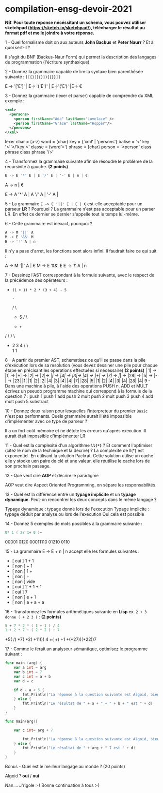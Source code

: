 # compilation-ensg-devoir-2021

**NB: Pour toute reponse nécéssitant un schema, vous pouvez utiliser sketchpad (https://sketch.io/sketchpad/), télécharger le résultat au format pdf et me le joindre à votre réponse.**


1 - Quel formalisme doit on aux auteurs **John Backus** et **Peter Naurr** ? Et à quoi sert-il ?

Il s'agit du BNF (Backus-Naur Form) qui permet la description des langages de programmation (l'écriture synthaxique).


2 - Donnez la grammaire capable de lire la syntaxe bien parenthésée suivante :
`[[{}([{}]){{}}]]`

E -> '['E']' | E-> '{'E'}' | E->'('E')' |E-> €

3 - Donnez la grammaire (lexer et parser) capable de comprendre du XML
exemple :
``` xml
<xml>
  <persons>
    <person firstName="Ada" lastName="Lovelace" />
    <person firstName="Grace" lastName="Hopper"/>
  </persons>
</xml>
```
lexer
char = (a-z)
word = (char)
key = {'xml' | 'persons'}
balise = '<' key '>''</'key'>'
classe = (word'=')
phrase = {char}
person = '<person' class phrase class phrase '/>'








4 - Transformez la grammaire suivante afin de résoudre le problème de la recursivité à gauche. **(2 points)**
``` go
E -> E '*' E | E '/' E | '-' E | n | €
```
A -> n | €

E -> A '*' A | A '/' A | '-' A |


5 - La grammaire `E -> E '||' E | E | €` est-elle acceptable pour un parseur **LR** ? Pourquoi ?
La grammaire n'est pas acceptable pour un parser LR. En effet ce dernier se dernier s'appelle tout le temps lui-même.


6 - Cette grammaire est inexact, pourquoi ?
``` go
A -> M '||' A
M -> E '&&' M
E -> '!' A | n
```
Il n'y a pase d'arret, les fonctions sont alors infini. Il faudrait faire ce qui suit :

A -> M '||' A | €
M -> E '&&' E 
E -> '!' A | n



7 - Dessinez l'AST correspondant à la formule suivante, avec le respect de la précédence des opérateurs : 
  - `(1 + 1) * 2 * (3 + 4) - 5`


        - 
       /  \
	  *    5
     /   \
	*     +
   / \   / \
  +   2  3  4 
/  \  
1   1 


8 - A partir du premier AST, schematisez ce qu'il se passe dans la pile d'exécution lors de sa resolution
(vous devez dessiner une pile pour chaque étape en précisant les operations effectuées si nécéssaire) **(2 points)**
| 1| -> |1| -> |+| -> |2| -> |2|-> |*| -> |4| -> |3|-> |4| -> |+| -> |7| -> |*| -> |28| -> |5| -> |-| -> |23|
        |1|    |1|           |2|   |2|           |4|   |3|    |4|    |4|    |7|            |28|   |5|
		       |1|                 |2|                 |4|    |3|           |4|                   |28|
			                                                  |4|
9 - Dans une machine à pile, à l'aide des operations PUSH n, ADD et MULT écrivez un pseudo programme machine qui correspond à la formule de la question 7 : 
push 1
push 1
add
push 2
mult
push 2
mult
push 3
push 4
add
mult
push 5
substract


10 - Donnez deux raison pour lesquelles l'interpreteur du premier `Basic` n'est pas performants. Quels grammaire aurait il été impossible d'implémenter avec ce type de parseur ?

Il a un fort coût mémoire et ne détcte les erreurs qu'aprés execution. Il aurait était impossible d'implémenter LR


11 - Quel est la complexité d'un algorithme **`ll(*)`** ? Et comment l'optimiser (citez le nom de la technique et la decrire) ?
La complexite de ll(*) est exponentiel. En utilisant la solution Packrat. Cette solution utilise un cache elle y stocke uen paire de clé et une valeur. elle réutilise le cache lors de son prochain passage.

12 - Que veut dire **AOP** et décrire le paradigme

AOP veut dire Aspect Oriented Programming, on sépare les responsabilités.


13 - Quel est la différence entre un **typage implicite** et un **typage dynamique**. Peut-on rencontrer les deux concepts dans le même langage ?


Typage dynamique : typage donné lors de l'execution
Typage implicite :  typage déduit par analyse ou lors de l'execution
Oui cela est possible


14 - Donnez 5 exemples de mots possibles à la grammaire suivante : 
``` go
0* 1 ( 2? 1+ 0 )+
```
00001
0120
00011110
01210
0110

15 - La grammaire E -> E + n | n accept elle les formules suivantes :
- [ oui ] 1 + 1 
- [ non ] + 1
- [ non ] 1 +
- [ non ] +
- [ non ] vide
- [ oui ] 2 + 1 + 1
- [ oui ] 7
- [ non ] e + 1
- [ non ] a + a + a 

16 - Transformez les formules arithmétiques suivante en **Lisp** ex. `2 + 3 donne ( + 2 3 )` : **(2 points)**
``` go
5 + 7 * 2 * ( 1 + 1 ) / 4
1 + 2 * 7 + ( 2 * 2 ) + 7
```
+5( /( *7( *2( +11))) 4
+( +( +1 +(*27))(*22))7

17 - Comme le ferait un analyseur sémantique, optimisez le programme suivant :
``` go
func main (arg) {
	var a int = arg
	var b int = 7
	var c int = a + b
	var d = c

	if d - a < 5 {
		fmt.Println("La réponse à la question suivante est Algoid, bien entendu ! Mais ne nous distrayons pas. :-)")
	} else {
		fmt.Println("Le résultat de " + a + " + " + b + " est " + d)
	}
}
```

``` go
func main(arg){

	var c int= arg + 7

		fmt.Println("La réponse à la question suivante est Algoid, bien entendu ! Mais ne nous distrayons pas. :-)")
	} else {
		fmt.Println("Le résultat de " + arg + " 7 est " + d)
	}
}
```

Bonus - Quel est le meilleur langage au monde ? (20 points)

Algoid ? **oui** / **oui**

Nan.... J'rigole :-)
Bonne continuation à tous :-)
